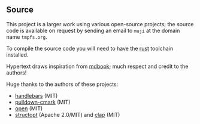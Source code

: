 ## Source

This project is a larger work using various open-source projects; the source code is available on request by sending an email to `muji` at the domain name `tmpfs.org`.

To compile the source code you will need to have the [rust][] toolchain installed.

Hypertext draws inspiration from [mdbook][]; much respect and credit to the authors!

Huge thanks to the authors of these projects:

* [handlebars](https://docs.rs/handlebars/) (MIT)
* [pulldown-cmark](https://docs.rs/pulldown-cmark/) (MIT)
* [open](https://docs.rs/open/) (MIT)
* [structopt](https://docs.rs/structopt/) (Apache 2.0/MIT) and [clap](https://docs.rs/clap/) (MIT)

[mdbook]: https://github.com/rust-lang/mdBook
[rust]: https://www.rust-lang.org/
